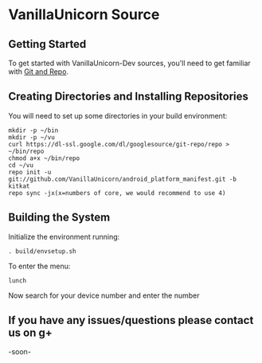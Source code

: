 VanillaUnicorn Source
===================

Getting Started
---------------
To get started with VanillaUnicorn-Dev sources, you'll need to get
familiar with [Git and Repo](http://source.android.com/source/version-control.html).


Creating Directories and Installing Repositories
------------------------------------------------

You will need to set up some directories in your build environment:


    mkdir -p ~/bin
    mkdir -p ~/vu
    curl https://dl-ssl.google.com/dl/googlesource/git-repo/repo > ~/bin/repo
    chmod a+x ~/bin/repo
    cd ~/vu
    repo init -u git://github.com/VanillaUnicorn/android_platform_manifest.git -b kitkat
    repo sync -jx(x=numbers of core, we would recommend to use 4)

Building the System
-------------------

Initialize the environment running:

    . build/envsetup.sh

To enter the menu:

    lunch
    
Now search for your device number and enter the number


If you have any issues/questions please contact us on g+
--------------------------------------------------------
-soon-
